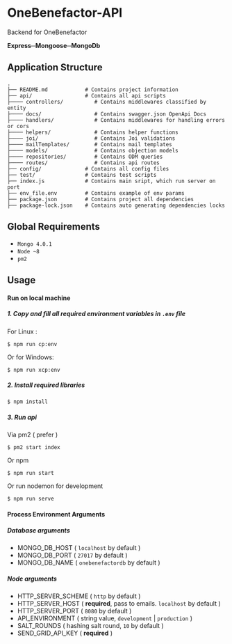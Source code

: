 # OneBenefactor-API 

Backend for OneBenefactor

**Express─Mongoose─MongoDb**

## Application Structure

```
.
├── README.md            # Contains project information
├── api/                 # Contains all api scripts
├──── controllers/          # Contains middlewares сlassified by entity
├──── docs/                 # Contains swagger.json OpenApi Docs
├──── handlers/             # Contains middlewares for handling errors or cors
├──── helpers/              # Contains helper functions 
├──── joi/                  # Contains Joi validations
├──── mailTemplates/        # Contains mail templates
├──── models/               # Contains objection models
├──── repositories/         # Contains ODM queries
├──── routes/               # Contains api routes 
├── config/              # Contains all config files
├── test/                # Contains test scripts
├── index.js             # Contains main sript, which run server on port
├── env_file.env         # Contains example of env params
├── package.json         # Contains project all dependencies
├── package-lock.json    # Contains auto generating dependencies locks 
```

## Global Requirements

- `Mongo 4.0.1`
- `Node ~8`
- `pm2`
 
## Usage

#### Run on local machine

##### 1. Copy and fill all required environment variables in `.env` file
For Linux :
```
$ npm run cp:env
```
Or for Windows: 
```
$ npm run xcp:env
```
##### 2. Install required libraries
```
$ npm install
```

##### 3. Run api
Via pm2 ( prefer )
```   
$ pm2 start index
```
Or npm
```   
$ npm run start
```

Or run nodemon for development
```    
$ npm run serve
```


#### Process Environment Arguments

##### Database arguments
- MONGO_DB_HOST ( `localhost` by default )
- MONGO_DB_PORT ( `27017` by default )
- MONGO_DB_NAME ( `onebenefactordb` by default )

##### Node arguments
- HTTP_SERVER_SCHEME ( `http` by default )
- HTTP_SERVER_HOST ( __required__, pass to emails. `localhost` by default )
- HTTP_SERVER_PORT ( `8080` by default )
- API_ENVIRONMENT ( string value, `development` | `production` )
- SALT_ROUNDS ( hashing salt round, `10` by default )
- SEND_GRID_API_KEY ( __required__ )
